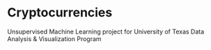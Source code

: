 # Cryptocurrencies
Unsupervised Machine Learning project for University of Texas Data Analysis &amp; Visualization Program

